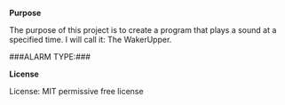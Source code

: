**Purpose**

The purpose of this project is to create a program that plays a sound at a specified time. I will call it: The WakerUpper.

###ALARM TYPE:###



**License**

License: MIT permissive free license
